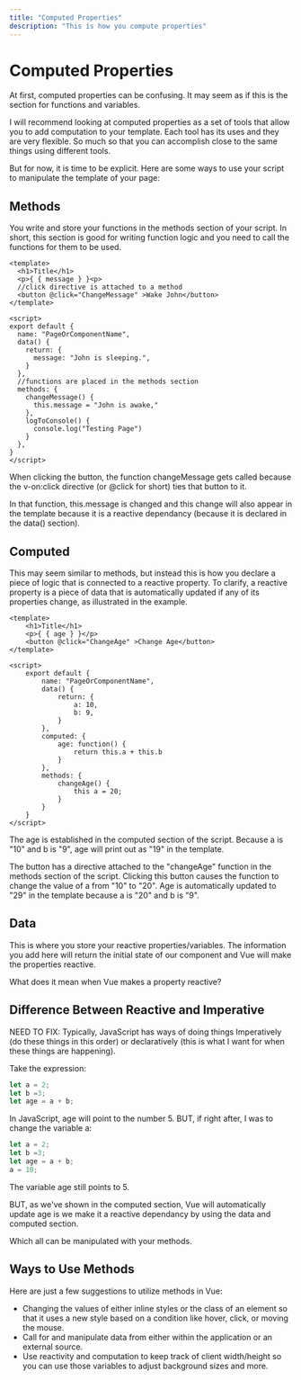 ```yaml
---
title: "Computed Properties"
description: "This is how you compute properties"
---
```


# Computed Properties

At first, computed properties can be confusing. It may seem as if this is the section for functions and variables.

I will recommend looking at computed properties as a set of tools that allow you to add computation to your template. Each tool has its uses and they are very flexible. So much so that you can accomplish close to the same things using different tools.

But for now, it is time to be explicit. Here are some ways to use your script to manipulate the template of your page:

## Methods

You write and store your functions in the methods section of your script. In short, this section is good for writing function logic and you need to call the functions for them to be used.

```vue
<template>
  <h1>Title</h1>
  <p>{ { message } }<p>
  //click directive is attached to a method
  <button @click="ChangeMessage" >Wake John</button>
</template>

<script>
export default {
  name: "PageOrComponentName",
  data() {
    return: {
      message: "John is sleeping.",
    }
  },
  //functions are placed in the methods section
  methods: {
    changeMessage() {
      this.message = "John is awake,"
    },
    logToConsole() {
      console.log("Testing Page")
    }
  },
}
</script>
```

When clicking the button, the function changeMessage gets called because the v-on:click directive (or @click for short) ties that button to it.

In that function, this.message is changed and this change will also appear in the template because it is a reactive dependancy (because it is declared in the data() section).

## Computed

This may seem similar to methods, but instead this is how you declare a piece of logic that is connected to a reactive property. To clarify, a reactive property is a piece of data that is automatically updated if any of its properties change, as illustrated in the example.

```vue
<template>
    <h1>Title</h1>
    <p>{ { age } }</p>
    <button @click="ChangeAge" >Change Age</button>
</template>

<script>
    export default {
        name: "PageOrComponentName",
        data() {
            return: {
                a: 10,
                b: 9,
            }
        },
        computed: {
            age: function() {
                return this.a + this.b
            }
        },
        methods: {
            changeAge() {
                this a = 20;
            }
        }
    }
</script>
```
The age is established in the computed section of the script. Because a is "10" and b is "9", age will print out as "19" in the template.

The button has a directive attached to the "changeAge" function in the methods section of the script. Clicking this button causes the function to change the value of a from "10" to "20". Age is automatically updated to "29" in the template because a is "20" and b is "9".

## Data

This is where you store your reactive properties/variables. The information you add here will return the initial state of our component and Vue will make the properties reactive.

What does it mean when Vue makes a property reactive?

## Difference Between Reactive and Imperative

NEED TO FIX: Typically, JavaScript has ways of doing things Imperatively (do these things in this order) or declaratively (this is what I want for when these things are happening).

Take the expression:

```js
let a = 2;
let b =3;
let age = a + b;
```
In JavaScript, age will point to the number 5. BUT, if right after, I was to change the variable a:

```js
let a = 2;
let b =3;
let age = a + b;
a = 10;
```
The variable age still points to 5.

BUT, as we've shown in the computed section, Vue will automatically update age is we make it a reactive dependancy by using the data and computed section.

Which all can be manipulated with your methods.

## Ways to Use Methods
Here are just a few suggestions to utilize methods in Vue:
- Changing the values of either inline styles or the class of an element so that it uses a new style based on a condition like hover, click, or moving the mouse.
- Call for and manipulate data from either within the application or an external source.
- Use reactivity and computation to keep track of client width/height so you can use those variables to adjust background sizes and more.
